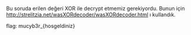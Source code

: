 Bu soruda erilen değeri XOR ile decrypt etmemiz gerekiyordu. Bunun için http://strelitzia.net/wasXORdecoder/wasXORdecoder.html ı kullandık.

flag: mucyb3r_{hosgeldiniz}
